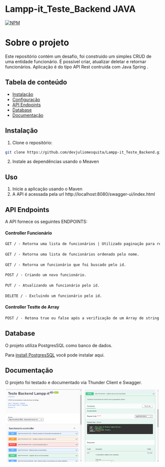 # Lampp-it_Teste_Backend JAVA
[![NPM](https://img.shields.io/npm/l/react)](https://github.com/devjuliomesquita/Lampp-it_Teste_Backend/blob/main/LICENSE) 

# Sobre o projeto
Este repositório contém um desafio, foi construido um simples CRUD de uma entidade funcionário. É possível criar, atualizar deletar e retornar funcionários. Aplicação é do tipo API Rest contruida com Java Spring .


## Tabela de conteúdo

- [Instalação](#instalação)
- [Configuração](#uso)
- [API Endpoints](#api-endpoints)
- [Database](#database)
- [Documentação](#documentação)

## Instalação

1. Clone o repositório:

```bash
git clone https://github.com/devjuliomesquita/Lampp-it_Teste_Backend.git
```

2. Instale as dependências usando o Meaven

## Uso

1. Inicie a aplicação usando o Maven
2. A API é acessada pela url http://localhost:8080/swagger-ui/index.html


## API Endpoints
A API fornece os seguintes ENDPOINTS:

#### Controller Funcionário
```markdown
GET / - Retorna uma lista de funcionários | Utilizado paginação para retornar a quantidade e ordenação desejada.

GET / - Retorna uma lista de funcionários ordenado pelo nome.

GET / - Retorna um funcionário que foi buscado pelo id. 

POST / - Criando um novo funcionário.

PUT / - Atualizando um funcionário pelo id.

DELETE / - Excluindo um funcionário pelo id.
```
#### Controller Testte de Array
```markdown
POST / - Retona true ou false após a verificação de um Array de string.
```

## Database
O projeto utiliza PostgresSQL como banco de dados.

Para [install PostgresSQL](https://www.postgresql.org/download/) você pode instalar aqui.

## Documentação
O projeto foi testado e documentado via Thunder Client e Swagger.

<div style="display: inline_block" align="center">
  <img width=49% src="https://github.com/devjuliomesquita/Lampp-it_Teste_Backend/blob/main/acetss/swagger1.png"/>
  <img width=49% src="https://github.com/devjuliomesquita/Lampp-it_Teste_Backend/blob/main/acetss/swagger2.png"/>
</div>
